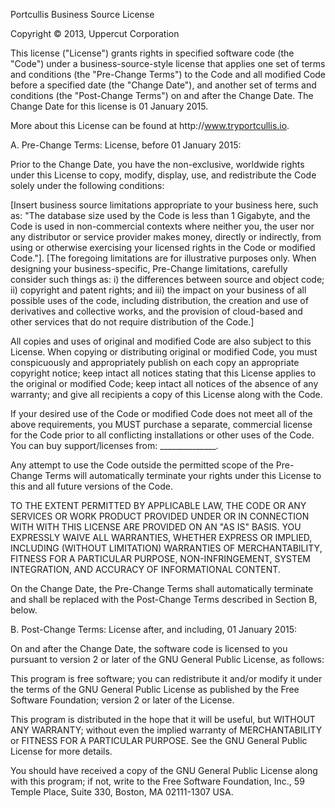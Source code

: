 Portcullis Business Source License

Copyright © 2013, Uppercut Corporation

This license ("License") grants rights in specified software code (the "Code") 
under a business-source-style license that applies one set of terms and 
conditions (the "Pre-Change Terms") to the Code and all modified Code before a 
specified date (the "Change Date"), and another set of terms and conditions 
(the "Post-Change Terms") on and after the Change Date. The Change Date for 
this license is 01 January 2015.

More about this License can be found at http​://www.tryportcullis.io.

 A. Pre-Change Terms: License, before 01 January 2015:

 Prior to the Change Date, you have the non-exclusive, worldwide rights under 
this License to copy, modify, display, use, and redistribute the Code solely 
under the following conditions:

 [Insert business source limitations appropriate to your business here, such 
as: "The database size used by the Code is less than 1 Gigabyte, and the Code 
is used in non-commercial contexts where neither you, the user nor any 
distributor or service provider makes money, directly or indirectly, from using 
or otherwise exercising your licensed rights in the Code or modified Code."]. 
[The foregoing limitations are for illustrative purposes only. When designing 
your business-specific, Pre-Change limitations, carefully consider such things 
as: i) the differences between source and object code; ii) copyright and patent 
rights; and iii) the impact on your business of all possible uses of the code, 
including distribution, the creation and use of derivatives and collective 
works, and the provision of cloud-based and other services that do not require 
distribution of the Code.]

 All copies and uses of original and modified Code are also subject to this 
License. When copying or distributing original or modified Code, you must 
conspicuously and appropriately publish on each copy an appropriate copyright 
notice; keep intact all notices stating that this License applies to the 
original or modified Code; keep intact all notices of the absence of any 
warranty; and give all recipients a copy of this License along with the Code.

 If your desired use of the Code or modified Code does not meet all of the 
above requirements, you MUST purchase a separate, commercial license for the 
Code prior to all conflicting installations or other uses of the Code. You can 
buy support/licenses from: ______________.

 Any attempt to use the Code outside the permitted scope of the Pre-Change 
Terms will automatically terminate your rights under this License to this and 
all future versions of the Code.

 TO THE EXTENT PERMITTED BY APPLICABLE LAW, THE CODE OR ANY SERVICES OR WORK 
PRODUCT PROVIDED UNDER OR IN CONNECTION WITH WITH THIS LICENSE ARE PROVIDED ON 
AN "AS IS" BASIS. YOU EXPRESSLY WAIVE ALL WARRANTIES, WHETHER EXPRESS OR 
IMPLIED, INCLUDING (WITHOUT LIMITATION) WARRANTIES OF MERCHANTABILITY, FITNESS 
FOR A PARTICULAR PURPOSE, NON-INFRINGEMENT, SYSTEM INTEGRATION, AND ACCURACY OF 
INFORMATIONAL CONTENT.

 On the Change Date, the Pre-Change Terms shall automatically terminate and 
shall be replaced with the Post-Change Terms described in Section B, below.

 B. Post-Change Terms: License after, and including, 01 January 2015:

 On and after the Change Date, the software code is licensed to you pursuant to 
version 2 or later of the GNU General Public License, as follows:

 This program is free software; you can redistribute it and/or modify it under 
the terms of the GNU General Public License as published by the Free Software 
Foundation; version 2 or later of the License.

 This program is distributed in the hope that it will be useful, but WITHOUT 
ANY WARRANTY; without even the implied warranty of MERCHANTABILITY or FITNESS 
FOR A PARTICULAR PURPOSE. See the GNU General Public License for more details.

 You should have received a copy of the GNU General Public License along with 
this program; if not, write to the Free Software Foundation, Inc., 59 Temple 
Place, Suite 330, Boston, MA 02111-1307 USA.